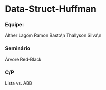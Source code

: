 # Data-Struct-Huffman

### Equipe:
  Alther Lago\n
  Ramon Basto\n
  Thallyson Silva\n
  
### Seminário
  Árvore Red-Black
  
### C/P
  Lista vs. ABB
  

